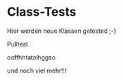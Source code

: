 # Class-Tests
Hier werden neue Klassen getested ;-)


Pulltest



ooffhhtataihggso


und noch viel mehr!!!
